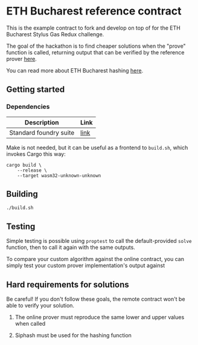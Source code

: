 
# ETH Bucharest reference contract

This is the example contract to fork and develop on top of for the ETH Bucharest Stylus
Gas Redux challenge.

The goal of the hackathon is to find cheaper solutions when the "prove" function is
called, returning output that can be verified by the reference prover
[here](https://github.com/af-afk/ethbucharest.bayge.xyz/blob/trunk/src/prover.rs).

You can read more about ETH Bucharest hashing
[here](https://stylus-saturdays.com/i/159344476/introducing-bucharest-pow).

## Getting started

### Dependencies

| Description            | Link                                                               |
|------------------------|--------------------------------------------------------------------|
| Standard foundry suite | [link](https://book.getfoundry.sh/getting-started/installation)   |

Make is not needed, but it can be useful as a frontend to `build.sh`, which invokes Cargo
this way:

	cargo build \
		--release \
		--target wasm32-unknown-unknown

## Building

	./build.sh

## Testing

Simple testing is possible using `proptest` to call the default-provided `solve` function,
then to call it again with the same outputs.

To compare your custom algorithm against the online contract, you can simply test your
custom prover implementation's output against

## Hard requirements for solutions

Be careful! If you don't follow these goals, the remote contract won't be able to verify
your solution.

1. The online prover must reproduce the same lower and upper values when called

2. Siphash must be used for the hashing function
